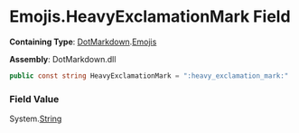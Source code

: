 # Emojis\.HeavyExclamationMark Field

**Containing Type**: [DotMarkdown](../../README.md)\.[Emojis](../README.md)

**Assembly**: DotMarkdown\.dll

```csharp
public const string HeavyExclamationMark = ":heavy_exclamation_mark:"
```

### Field Value

System\.[String](https://docs.microsoft.com/en-us/dotnet/api/system.string)